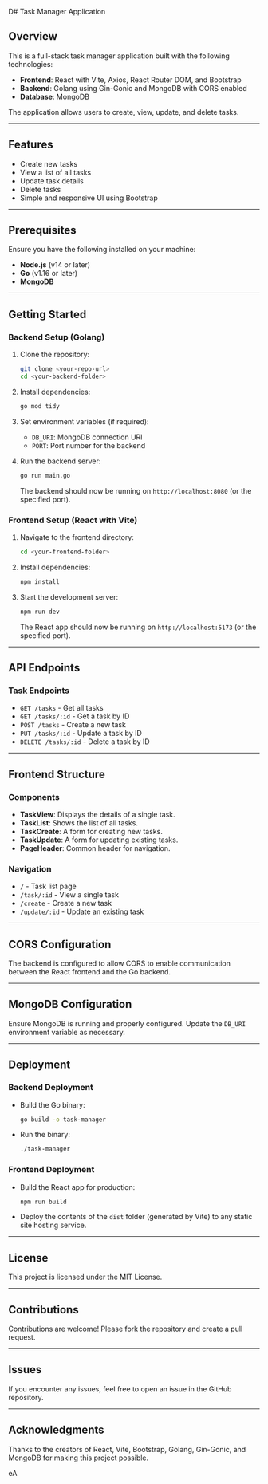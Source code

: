 D# Task Manager Application

## Overview

This is a full-stack task manager application built with the following technologies:

- **Frontend**: React with Vite, Axios, React Router DOM, and Bootstrap
- **Backend**: Golang using Gin-Gonic and MongoDB with CORS enabled
- **Database**: MongoDB

The application allows users to create, view, update, and delete tasks.

---

## Features

- Create new tasks
- View a list of all tasks
- Update task details
- Delete tasks
- Simple and responsive UI using Bootstrap

---

## Prerequisites

Ensure you have the following installed on your machine:

- **Node.js** (v14 or later)
- **Go** (v1.16 or later)
- **MongoDB**

---

## Getting Started

### Backend Setup (Golang)

1. Clone the repository:
   ```bash
   git clone <your-repo-url>
   cd <your-backend-folder>
   ```

2. Install dependencies:
   ```bash
   go mod tidy
   ```

3. Set environment variables (if required):
   - `DB_URI`: MongoDB connection URI
   - `PORT`: Port number for the backend

4. Run the backend server:
   ```bash
   go run main.go
   ```

   The backend should now be running on `http://localhost:8080` (or the specified port).

### Frontend Setup (React with Vite)

1. Navigate to the frontend directory:
   ```bash
   cd <your-frontend-folder>
   ```

2. Install dependencies:
   ```bash
   npm install
   ```

3. Start the development server:
   ```bash
   npm run dev
   ```

   The React app should now be running on `http://localhost:5173` (or the specified port).

---

## API Endpoints

### Task Endpoints

- `GET /tasks` - Get all tasks
- `GET /tasks/:id` - Get a task by ID
- `POST /tasks` - Create a new task
- `PUT /tasks/:id` - Update a task by ID
- `DELETE /tasks/:id` - Delete a task by ID

---

## Frontend Structure

### Components

- **TaskView**: Displays the details of a single task.
- **TaskList**: Shows the list of all tasks.
- **TaskCreate**: A form for creating new tasks.
- **TaskUpdate**: A form for updating existing tasks.
- **PageHeader**: Common header for navigation.

### Navigation

- `/` - Task list page
- `/task/:id` - View a single task
- `/create` - Create a new task
- `/update/:id` - Update an existing task

---

## CORS Configuration

The backend is configured to allow CORS to enable communication between the React frontend and the Go backend.

---

## MongoDB Configuration

Ensure MongoDB is running and properly configured. Update the `DB_URI` environment variable as necessary.

---

## Deployment

### Backend Deployment

- Build the Go binary:
  ```bash
  go build -o task-manager
  ```
- Run the binary:
  ```bash
  ./task-manager
  ```

### Frontend Deployment

- Build the React app for production:
  ```bash
  npm run build
  ```
- Deploy the contents of the `dist` folder (generated by Vite) to any static site hosting service.

---

## License

This project is licensed under the MIT License.

---

## Contributions

Contributions are welcome! Please fork the repository and create a pull request.

---

## Issues

If you encounter any issues, feel free to open an issue in the GitHub repository.

---

## Acknowledgments

Thanks to the creators of React, Vite, Bootstrap, Golang, Gin-Gonic, and MongoDB for making this project possible.

eA
